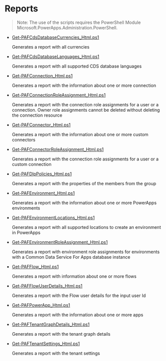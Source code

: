 ﻿# Reports

> Note: The use of the scripts requires the PowerShell Module Microsoft.PowerApps.Administration.PowerShell.

+ [Get-PAFCdsDatabaseCurrencies_Html.ps1](./Get-PAFCdsDatabaseCurrencies_Html.ps1)

  Generates a report with all currencies

+ [Get-PAFCdsDatabaseLanguages_Html.ps1](./Get-PAFCdsDatabaseLanguages_Html.ps1)
  
  Generates a report with all supported CDS database languages

+ [Get-PAFConnection_Html.ps1](./Get-PAFConnection_Html.ps1)

  Generates a report with the information about one or more connection

+ [Get-PAFConnectionRoleAssignment_Html.ps1](./Get-PAFConnectionRoleAssignment_Html.ps1)
  
  Generates a report with the connection role assignments for a user or a connection. Owner role assignments cannot be deleted without deleting the connection resource

+ [Get-PAFConnector_Html.ps1](./Get-PAFConnector_Html.ps1)

  Generates a report with the information about one or more custom connectors

+ [Get-PAFConnectorRoleAssignment_Html.ps1](./Get-PAFConnectorRoleAssignment_Html.ps1)
  
  Generates a report with the connection role assignments for a user or a custom connection

+ [Get-PAFDlpPolicies_Html.ps1](./Get-PAFDlpPolicies_Html.ps1)

  Generates a report with the properties of the members from the group

+ [Get-PAFEnvironment_Html.ps1](./Get-PAFEnvironment_Html.ps1)

  Generates a report with the information about one or more PowerApps environments

+ [Get-PAFEnvironmentLocations_Html.ps1](./Get-PAFEnvironmentLocations_Html.ps1)
  
  Generates a report with all supported locations to create an environment in PowerApps

+ [Get-PAFEnvironmentRoleAssignment_Html.ps1](./Get-PAFEnvironmentRoleAssignment_Html.ps1)
  
  Generates a report with environment role assignments for environments with a Common Data Service For Apps database instance

+ [Get-PAFFlow_Html.ps1](./Get-PAFFlow_Html.ps1)

  Generates a report with information about one or more flows

+ [Get-PAFFlowUserDetails_Html.ps1](./Get-PAFFlowUserDetails_Html.ps1)

  Generates a report with the Flow user details for the input user Id

+ [Get-PAFPowerApp_Html.ps1](./Get-PAFPowerApp_Html.ps1)

  Generates a report with the information about one or more apps

+ [Get-PAFTenantGraphDetails_Html.ps1](./Get-PAFTenantGraphDetails_Html.ps1)
  
  Generates a report with the tenant graph details

+ [Get-PAFTenantSettings_Html.ps1](./Get-PAFTenantSettings_Html.ps1)

  Generates a report with the tenant settings